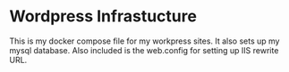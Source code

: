 # Wordpress Infrastucture

This is my docker compose file for my workpress sites. It also sets up my mysql database. Also included is the web.config for setting up IIS rewrite URL.
